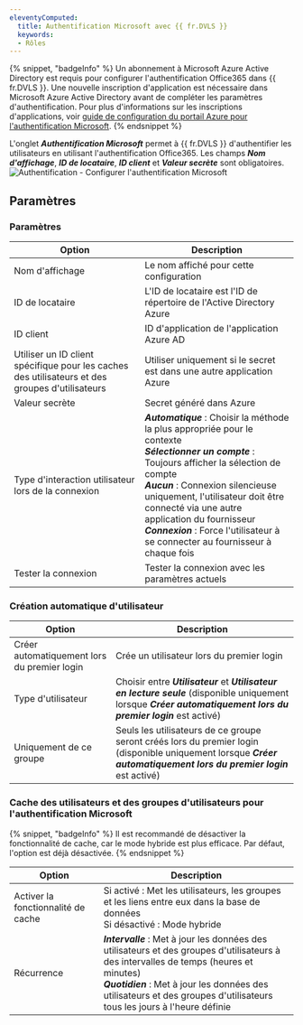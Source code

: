 ```yaml
---
eleventyComputed:
  title: Authentification Microsoft avec {{ fr.DVLS }}
  keywords:
  - Rôles
---
```

{% snippet, "badgeInfo" %}
Un abonnement à Microsoft Azure Active Directory est requis pour configurer l'authentification Office365 dans {{ fr.DVLS }}. Une nouvelle inscription d'application est nécessaire dans Microsoft Azure Active Directory avant de compléter les paramètres d'authentification. Pour plus d'informations sur les inscriptions d'applications, voir [guide de configuration du portail Azure pour l'authentification Microsoft](/server/kb/how-to-articles/azure-portal-configuration-guide-microsoft-authentication/).
{% endsnippet %}

L'onglet ***Authentification Microsoft*** permet à {{ fr.DVLS }} d'authentifier les utilisateurs en utilisant l'authentification Office365. Les champs ***Nom d'affichage***, ***ID de locataire***, ***ID client*** et ***Valeur secrète*** sont obligatoires.
![Authentification - Configurer l'authentification Microsoft](https://cdnweb.devolutions.net/docs/docs_en_server_ServerOp0022.png)

## Paramètres

### Paramètres
| Option          | Description                                                                                        |
|-----------------|----------------------------------------------------------------------------------------------------|
| Nom d'affichage    | Le nom affiché pour cette configuration                                                          |
| ID de locataire       | L'ID de locataire est l'ID de répertoire de l'Active Directory Azure                                     |
| ID client       | ID d'application de l'application Azure AD                                                         |
| Utiliser un ID client spécifique pour les caches des utilisateurs et des groupes d'utilisateurs | Utiliser uniquement si le secret est dans une autre application Azure |
| Valeur secrète    | Secret généré dans Azure                                                                          |
| Type d'interaction utilisateur lors de la connexion | ***Automatique*** : Choisir la méthode la plus appropriée pour le contexte<br>***Sélectionner un compte*** : Toujours afficher la sélection de compte<br>***Aucun*** : Connexion silencieuse uniquement, l'utilisateur doit être connecté via une autre application du fournisseur<br>***Connexion*** : Force l'utilisateur à se connecter au fournisseur à chaque fois |
| Tester la connexion | Tester la connexion avec les paramètres actuels                                                   |

### Création automatique d'utilisateur
| Option                     | Description                         |
|----------------------------|-------------------------------------|
| Créer automatiquement lors du premier login | Crée un utilisateur lors du premier login |
| Type d'utilisateur                  | Choisir entre ***Utilisateur*** et ***Utilisateur en lecture seule*** (disponible uniquement lorsque ***Créer automatiquement lors du premier login*** est activé) |
| Uniquement de ce groupe       | Seuls les utilisateurs de ce groupe seront créés lors du premier login (disponible uniquement lorsque ***Créer automatiquement lors du premier login*** est activé) |


### Cache des utilisateurs et des groupes d'utilisateurs pour l'authentification Microsoft
{% snippet, "badgeInfo" %}
Il est recommandé de désactiver la fonctionnalité de cache, car le mode hybride est plus efficace. Par défaut, l'option est déjà désactivée.
{% endsnippet %}

| Option            | Description                                                                                              |
|-------------------|----------------------------------------------------------------------------------------------------------|
| Activer la fonctionnalité de cache | Si activé : Met les utilisateurs, les groupes et les liens entre eux dans la base de données<br>Si désactivé : Mode hybride |
| Récurrence        | ***Intervalle*** : Met à jour les données des utilisateurs et des groupes d'utilisateurs à des intervalles de temps (heures et minutes)<br>***Quotidien*** : Met à jour les données des utilisateurs et des groupes d'utilisateurs tous les jours à l'heure définie |

